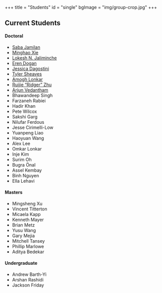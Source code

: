 +++
title = "Students"
id = "single"
bgImage = "img/group-crop.jpg"
+++

Current Students
------------------
#### Doctoral
* [Saba Jamilan](https://users.soe.ucsc.edu/~sjamilan/)
* [Minghao Xie](https://users.soe.ucsc.edu/~mhxie/)
* [Lokesh N. Jaliminche](https://users.soe.ucsc.edu/~lokeshjaliminche/)
* [Eren Dogan](https://erendn.github.io/)
* [Jessica Dagostini](https://jessdagostini.github.io/)
* [Tyler Sheaves](https://tylersheaves.com/)
* [Amogh Lonkar](https://users.soe.ucsc.edu/~alonkar/)
* [Ruijie “Ridger” Zhu](https://ruijie-zhu.github.io/)
* [Arjun Vedantham](https://arjun.vedantham.xyz)
* Bhawandeep Singh
* Farzaneh Rabiei
* Hadir Khan
* Pete Wilcox
* Sakshi Garg
* Nilufar Ferdous
* Jesse Cirimelli-Low
* Yuanpeng Liao
* Haoyuan Wang
* Alex Lee
* Omkar Lonkar
* Inje Kim
* Surim Oh
* Bugra Önal
* Assel Kembay
* Binh Nguyen
* Ella Lehavi

#### Masters
* Mingsheng Xu
* Vincent Titterton
* Micaela Kapp
* Kenneth Mayer
* Brian Metz
* Yusu Wang
* Gary Mejia
* Mitchell Tansey
* Phillip Marlowe
* Aditya Bedekar

#### Undergraduate
* Andrew Barth-Yi
* Arshan Rashidi
* Jackson Friday
